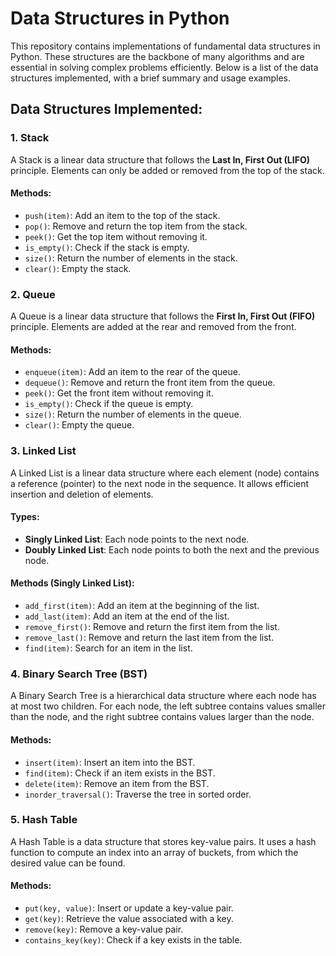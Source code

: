 <!DOCTYPE html>
<html lang="en">
<head>
    <meta charset="UTF-8">
    <meta name="viewport" content="width=device-width, initial-scale=1.0">
    <title>Data Structures in Python</title>
</head>
<body>

<h1>Data Structures in Python</h1>

<p>This repository contains implementations of fundamental data structures in Python. These structures are the backbone of many algorithms and are essential in solving complex problems efficiently. Below is a list of the data structures implemented, with a brief summary and usage examples.</p>

<h2>Data Structures Implemented:</h2>

<h3>1. Stack</h3>
<p>A Stack is a linear data structure that follows the <strong>Last In, First Out (LIFO)</strong> principle. Elements can only be added or removed from the top of the stack.</p>

<h4>Methods:</h4>
<ul>
    <li><code>push(item)</code>: Add an item to the top of the stack.</li>
    <li><code>pop()</code>: Remove and return the top item from the stack.</li>
    <li><code>peek()</code>: Get the top item without removing it.</li>
    <li><code>is_empty()</code>: Check if the stack is empty.</li>
    <li><code>size()</code>: Return the number of elements in the stack.</li>
    <li><code>clear()</code>: Empty the stack.</li>
</ul>

<h3>2. Queue</h3>
<p>A Queue is a linear data structure that follows the <strong>First In, First Out (FIFO)</strong> principle. Elements are added at the rear and removed from the front.</p>

<h4>Methods:</h4>
<ul>
    <li><code>enqueue(item)</code>: Add an item to the rear of the queue.</li>
    <li><code>dequeue()</code>: Remove and return the front item from the queue.</li>
    <li><code>peek()</code>: Get the front item without removing it.</li>
    <li><code>is_empty()</code>: Check if the queue is empty.</li>
    <li><code>size()</code>: Return the number of elements in the queue.</li>
    <li><code>clear()</code>: Empty the queue.</li>
</ul>

<h3>3. Linked List</h3>
<p>A Linked List is a linear data structure where each element (node) contains a reference (pointer) to the next node in the sequence. It allows efficient insertion and deletion of elements.</p>

<h4>Types:</h4>
<ul>
    <li><strong>Singly Linked List</strong>: Each node points to the next node.</li>
    <li><strong>Doubly Linked List</strong>: Each node points to both the next and the previous node.</li>
</ul>

<h4>Methods (Singly Linked List):</h4>
<ul>
    <li><code>add_first(item)</code>: Add an item at the beginning of the list.</li>
    <li><code>add_last(item)</code>: Add an item at the end of the list.</li>
    <li><code>remove_first()</code>: Remove and return the first item from the list.</li>
    <li><code>remove_last()</code>: Remove and return the last item from the list.</li>
    <li><code>find(item)</code>: Search for an item in the list.</li>
</ul>

<h3>4. Binary Search Tree (BST)</h3>
<p>A Binary Search Tree is a hierarchical data structure where each node has at most two children. For each node, the left subtree contains values smaller than the node, and the right subtree contains values larger than the node.</p>

<h4>Methods:</h4>
<ul>
    <li><code>insert(item)</code>: Insert an item into the BST.</li>
    <li><code>find(item)</code>: Check if an item exists in the BST.</li>
    <li><code>delete(item)</code>: Remove an item from the BST.</li>
    <li><code>inorder_traversal()</code>: Traverse the tree in sorted order.</li>
</ul>

<h3>5. Hash Table</h3>
<p>A Hash Table is a data structure that stores key-value pairs. It uses a hash function to compute an index into an array of buckets, from which the desired value can be found.</p>

<h4>Methods:</h4>
<ul>
    <li><code>put(key, value)</code>: Insert or update a key-value pair.</li>
    <li><code>get(key)</code>: Retrieve the value associated with a key.</li>
    <li><code>remove(key)</code>: Remove a key-value pair.</li>
    <li><code>contains_key(key)</code>: Check if a key exists in the table.</li>
</ul>



</body>
</html>
